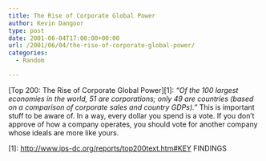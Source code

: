 ```yaml
---
title: The Rise of Corporate Global Power
author: Kevin Dangoor
type: post
date: 2001-06-04T17:00:00+00:00
url: /2001/06/04/the-rise-of-corporate-global-power/
categories:
  - Random

---
```

[Top 200: The Rise of Corporate Global Power][1]: _&#8220;Of the 100 largest economies in the world, 51 are corporations; only 49 are countries (based on a comparison of corporate sales and country GDPs).&#8221;_ This is important stuff to be aware of. In a way, every dollar you spend is a vote. If you don&#8217;t approve of how a company operates, you should vote for another company whose ideals are more like yours.

 [1]: http://www.ips-dc.org/reports/top200text.htm#KEY FINDINGS